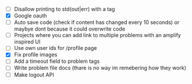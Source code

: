 - [ ] Disallow printing to std(out|err) with a tag
- [x] Google oauth
- [ ] Auto save code (check if content has changed every 10 seconds) or maybye dont because it could overwrite code
- [ ] Projects where you can add link to multiple problems with an amplify inspired UI
- [ ] Use own user ids for /profile page
- [x] Fix profile images
- [ ] Add a timeout field to problem tags
- [ ] Write problem file docs (thare is no way im remebering how they work)
- [ ] Make logout API